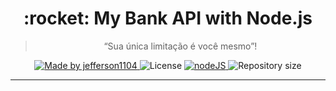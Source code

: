 <h1 align="center">
  :rocket: My Bank API with Node.js
</h1>


<div align="center">
  <blockquote align="center">“Sua única limitação é você mesmo”!</blockquote>
</div>


<p align="center">

  <a href="https://www.linkedin.com/in/jeffersonsjunior/">
    <img alt="Made by jefferson1104" src="https://img.shields.io/badge/made%20by-jefferson1104-blue">
  </a>

  <img alt="License" src="https://img.shields.io/badge/license-MIT-brightgreen?color=blue">

  <a target="_blank" href="https://nodejs.org/">
    <img alt="nodeJS" src="https://img.shields.io/static/v1?color=brightgreen&label=Node&message=JS&?style=plastic&logo=Node.js">
  </a>

  <img alt="Repository size" src="https://img.shields.io/github/repo-size/jefferson1104/mybankAPI">
	
</p>

_________


